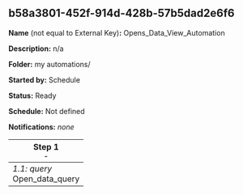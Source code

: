 ## b58a3801-452f-914d-428b-57b5dad2e6f6

**Name** (not equal to External Key)**:** Opens_Data_View_Automation

**Description:** n/a

**Folder:** my automations/

**Started by:** Schedule

**Status:** Ready

**Schedule:** Not defined

**Notifications:** _none_


| Step 1<br>_<small>-</small>_ |
| --- |
| _1.1: query_<br>Open_data_query |
